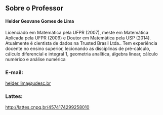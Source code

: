 ## Sobre o Professor
  #### Helder Geovane Gomes de Lima
  Licenciado em Matemática pela UFPR (2007), meste em Matemática Aplicada pela UFPR (2009) e Doutor em Matemática pela USP (2014). Atualmente é cientista de dados na Trusted Brasil Ltda.. Tem experiência docente no ensino superior, lecionando as disciplinas de pré-cálculo, cálculo diferencial e integral 1, geometria analítica, álgebra linear, cálculo numérico e análise numérica
### E-mail: 
  helder.lima@udesc.br
### Lattes: 
  http://lattes.cnpq.br/4574174299258010
